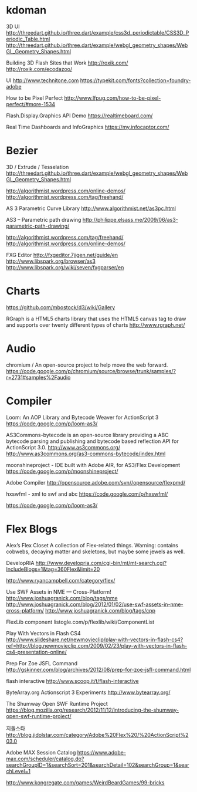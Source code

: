 kdoman
======

3D UI
http://threedart.github.io/three.dart/example/css3d_periodictable/CSS3D_Periodic_Table.html
http://threedart.github.io/three.dart/example/webgl_geometry_shapes/WebGL_Geometry_Shapes.html

Building 3D Flash Sites that Work
http://roxik.com/
http://roxik.com/ecodazoo/

UI
http://www.technitone.com
https://typekit.com/fonts?collection=foundry-adobe

How to be Pixel Perfect
http://www.lfpug.com/how-to-be-pixel-perfect/#more-1534

Flash.Display.Graphics API Demo
https://realtimeboard.com/

Real Time Dashboards and InfoGraphics
https://my.infocaptor.com/

Bezier
======

3D / Extrude / Tesselation
http://threedart.github.io/three.dart/example/webgl_geometry_shapes/WebGL_Geometry_Shapes.html

http://algorithmist.wordpress.com/online-demos/
http://algorithmist.wordpress.com/tag/freehand/

AS 3 Parametric Curve Library
http://www.algorithmist.net/as3pc.html

AS3 – Parametric path drawing
http://philippe.elsass.me/2009/06/as3-parametric-path-drawing/

http://algorithmist.wordpress.com/tag/freehand/
http://algorithmist.wordpress.com/online-demos/

FXG Editor 
http://fxgeditor.7jigen.net/guide/en
http://www.libspark.org/browser/as3
http://www.libspark.org/wiki/seven/fxgparser/en

Charts
======
https://github.com/mbostock/d3/wiki/Gallery

RGraph is a HTML5 charts library that uses the HTML5 canvas tag to draw and supports over twenty different types of charts
http://www.rgraph.net/





Audio
======
chromium / An open-source project to help move the web forward.
https://code.google.com/p/chromium/source/browse/trunk/samples/?r=2731#samples%2Faudio


Compiler
======
Loom: An AOP Library and Bytecode Weaver for ActionScript 3
https://code.google.com/p/loom-as3/

AS3Commons-bytecode is an open-source library providing a ABC bytecode parsing and publishing and bytecode based reflection API for ActionScript 3.0.
http://www.as3commons.org/
http://www.as3commons.org/as3-commons-bytecode/index.html

moonshineproject - IDE built with Adobe AIR, for AS3/Flex Development
https://code.google.com/p/moonshineproject/

Adobe Compiler
http://opensource.adobe.com/svn//opensource/flexpmd/

hxswfml - xml to swf and abc
https://code.google.com/p/hxswfml/




https://code.google.com/p/loom-as3/


Flex Blogs
======
Alex’s Flex Closet
A collection of Flex-related things. Warning: contains cobwebs, decaying matter and skeletons, but maybe some jewels as well.

DevelopRIA
http://www.developria.com/cgi-bin/mt/mt-search.cgi?IncludeBlogs=1&tag=360Flex&limit=20

http://www.ryancampbell.com/category/flex/



Use SWF Assets in NME — Cross-Platform!
http://www.joshuagranick.com/blog/tags/nme
http://www.joshuagranick.com/blog/2012/01/02/use-swf-assets-in-nme-cross-platform/
http://www.joshuagranick.com/blog/tags/cpp

FlexLib component listogle.com/p/flexlib/wiki/ComponentList

Play With Vectors in Flash CS4
http://www.slideshare.net/newmovieclip/play-with-vectors-in-flash-cs4?ref=http://blog.newmovieclip.com/2009/02/23/play-with-vectors-in-flash-cs4-presentation-online/

Prep For Zoe JSFL Command
http://gskinner.com/blog/archives/2012/08/prep-for-zoe-jsfl-command.html

flash interactive 
http://www.scoop.it/t/flash-interactive

ByteArray.org
Actionscript 3 Experiments
http://www.bytearray.org/

The Shumway Open SWF Runtime Project
https://blog.mozilla.org/research/2012/11/12/introducing-the-shumway-open-swf-runtime-project/

지돌스타
http://blog.jidolstar.com/category/Adobe%20Flex%20/%20ActionScript%203.0

Adobe MAX Session Catalog
https://www.adobe-max.com/scheduler/catalog.do?searchGroupID=1&searchSort=201&searchDetail=102&searchGroup=1&searchLevel=1


http://www.kongregate.com/games/WeirdBeardGames/99-bricks


